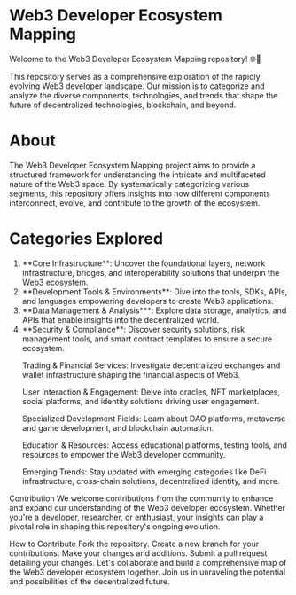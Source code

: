 # Web3 Developer Ecosystem Mapping
Welcome to the Web3 Developer Ecosystem Mapping repository! 🌐🚀

This repository serves as a comprehensive exploration of the rapidly evolving Web3 developer landscape. Our mission is to categorize and analyze the diverse components, technologies, and trends that shape the future of decentralized technologies, blockchain, and beyond.

# About
The Web3 Developer Ecosystem Mapping project aims to provide a structured framework for understanding the intricate and multifaceted nature of the Web3 space. By systematically categorizing various segments, this repository offers insights into how different components interconnect, evolve, and contribute to the growth of the ecosystem.

# Categories Explored
<ol>
<li> **Core Infrastructure**: Uncover the foundational layers, network infrastructure, bridges, and interoperability solutions that underpin the Web3 ecosystem. </li>

<li>**Development Tools & Environments**: Dive into the tools, SDKs, APIs, and languages empowering developers to create Web3 applications.</li>

<li>**Data Management & Analysis***: Explore data storage, analytics, and APIs that enable insights into the decentralized world.</li>

<li>**Security & Compliance**: Discover security solutions, risk management tools, and smart contract templates to ensure a secure ecosystem.</li>

Trading & Financial Services: Investigate decentralized exchanges and wallet infrastructure shaping the financial aspects of Web3.

User Interaction & Engagement: Delve into oracles, NFT marketplaces, social platforms, and identity solutions driving user engagement.

Specialized Development Fields: Learn about DAO platforms, metaverse and game development, and blockchain automation.

Education & Resources: Access educational platforms, testing tools, and resources to empower the Web3 developer community.

Emerging Trends: Stay updated with emerging categories like DeFi infrastructure, cross-chain solutions, decentralized identity, and more.
</ol>

Contribution
We welcome contributions from the community to enhance and expand our understanding of the Web3 developer ecosystem. Whether you're a developer, researcher, or enthusiast, your insights can play a pivotal role in shaping this repository's ongoing evolution.

How to Contribute
Fork the repository.
Create a new branch for your contributions.
Make your changes and additions.
Submit a pull request detailing your changes.
Let's collaborate and build a comprehensive map of the Web3 developer ecosystem together. Join us in unraveling the potential and possibilities of the decentralized future.
